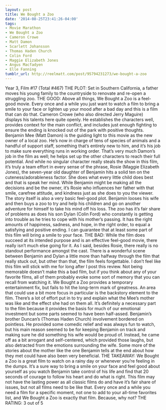 ```yaml
---
layout: post
title: We Bought a Zoo
date: '2014-08-25T23:41:26-04:00'
tags:
- Movie Marathon
- We Bought a Zoo
- Cameron Crowe
- Matt Damon
- Scarlett Johansson
- Thomas Haden Church
- Colin Ford
- Maggie Elizabeth Jones
- Angus Macfadyen
- Elle Fanning
tumblr_url: http://reelmatt.com/post/95794231273/we-bought-a-zoo
---
```



Year 3, Film #17 (Total #467)
THE PLOT: Set in Southern California, a father moves his young family to the countryside to renovate and re-open a struggling zoo.
THE GOOD: Above all things, We Bought a Zoo is a feel-good movie. Every once and a while you just want to watch a film to bring a smile to your face or lighten up your mood after a bad day and this is a film that can do that. Cameron Crowe (who also directed Jerry Maguire) displays his talents here quite openly. He establishes the characters well, provides context for the main conflict, and includes just enough fighting to ensure the ending is knocked out of the park with positive thoughts.
Benjamin Mee (Matt Damon) is the guiding light to this movie as the new owner of a local zoo. He’s now in charge of tens of species of animals and a handful of support staff, something that’s entirely new to him, and it’s his job to make sure everything runs in working order. That’s very much Damon’s job in the film as well; he helps set up the other characters to reach their full potential. And while no singular character really steals the show in this film, it’s truly a team effort in every sense of the phrase, Rosie (Maggie Elizabeth Jones), the seven-year old daughter of Benjamin hits a solid ten on the cuteness/adorableness factor. She does what every little child does best and that is speak her mind. While Benjamin might be making all the decisions and be the owner, it’s Rosie who influences her father with that smile, carefree attitude, and kindness just as she does to you the viewer.
The story itself is also a very basic feel-good plot. Benjamin looses his wife and then buys a zoo to try and help his children and go on another adventure for himself to take his mind off his loss. The zoo has it’s fair share of problems as does his son Dylan (Colin Ford) who constantly is getting into trouble as he tries to cope with his mother’s passing. It has the right amounts of happiness, sadness, and hope, in the right order, to equal a satisfying and positive ending. I can guarantee that at least some part of this film will bring a smile to your face.
THE BAD: While the film does succeed at its intended purpose and is an effective feel-good movie, there really isn’t much else going for it. As I said, besides Rosie, there really is no standout performance amongst the cast. There is a wonderful scene between Benjamin and Dylan a little more than halfway through the film that really stuck out, but other than that, the film feels forgettable. I don’t feel like this film will stick with me for long after I post this review. Not being memorable doesn’t make this a bad film, but if you think about any of your favorite films, all of them probably evoke some sort of memory that you can recall from watching it. We Bought a Zoo provides a temporary entertainment fix, but fails to hit the long-term mark of greatness.
An area that could use a bit more focus in particular is the backstory element to the film. There’s a lot of effort put in to try and explain what the Mee’s mother was like and the effect she had on them all. It’s definitely a necessary part to the film because it provides the basis for much of our emotional investment but some parts seemed to have been half-assed. Benjamin’s brother Duncan’s (Thomas Haden Church) involvement bordered on pointless. He provided some comedic relief and was always fun to watch, but his main reason seemed to be for keeping Benjamin on track and making sure he did something his wife would be proud of. Instead, he came off as a bit arrogant and self-centered, which provided those laughs, but also detracted from the emotions surrounding the wife. Some more of the stories about the mother like the one Benjamin tells at the end about how they met could have also been very beneficial.
THE TAKEAWAY: We Bought a Zoo is a great film to watch on a rainy day or whenever you’re feeling in the dumps. It’s a sure way to bring a smile on your face and feel good about yourself as you watch Benjamin take control of his life and find that 20 seconds of courage to follow his heart and do what is right. This film may not have the lasting power as all classic films do and have it’s fair share of issues, but not all films need to be like that. Every once and a while you need a film for a specific moment, not one to add to your all-time favorites list, and We Bought a Zoo is exactly that film. Because, why not?
THE RATING: 3 out of 5
